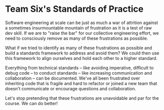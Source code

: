 # Team Six's Standards of Practice

Software engineering at scale can be just as much a war of attrition against a sometimes insurmountable mountain of frustration as it is a test of raw dev skill. If we are to "raise the bar" for our collective engineering effort, we need to consciously remove as many of these frustrations as possible.

What if we tried to identify as many of these frustrations as possible and build a standards framework to address and avoid them? We could then use this framework to align ourselves and hold each other to a higher standard.

Everything from technical standards – like avoiding imperative, difficult to debug code – to conduct standards – like increasing communication and collaboration – can be documented. We've all been frustrated over inheriting code that is fragile and hard to refactor or joined a new team that doesn't communicate or encourage questions and collaboration.

Let's stop pretending that these frustrations are unavoidable and par for the course. We can do better!
